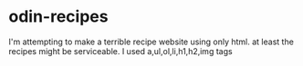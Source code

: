 # odin-recipes
I'm attempting to make a terrible recipe website using only html. at least the recipes might be serviceable.
I used a,ul,ol,li,h1,h2,img tags
